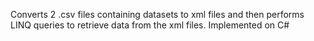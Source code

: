 Converts 2 .csv files containing datasets to xml files and then performs LINQ queries to retrieve data from the xml files. Implemented on C#
